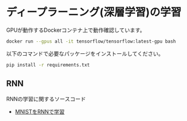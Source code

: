 # ディープラーニング(深層学習)の学習

GPUが動作するDockerコンテナ上で動作確認しています。
```sh
docker run --gpus all -it tensorflow/tensorflow:latest-gpu bash
```
以下のコマンドで必要なパッケージをインストールしてください。
```sh
pip install -r requirements.txt
```

## RNN
RNNの学習に関するソースコード
- [MNISTをRNNで学習](https://github.com/428lab/study_dnn/rnn_mnist_keras.py)
